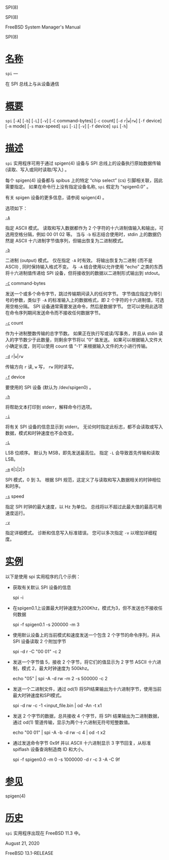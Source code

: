   SPI(8)  

SPI(8)

FreeBSD System Manager's Manual

SPI(8)

[名称](#__u540D___u79F0_)
=======================

`spi` —

在 SPI 总线上与从设备通信

[概要](#__u6982___u8981_)
=======================

`spi` \[`-A`\] \[`-b`\] \[`-L`\] \[`-v`\] \[`-C` command-bytes\] \[`-c` count\] \[`-d` `r`|`w`|`rw`\] \[`-f` device\] \[`-m` mode\] \[`-s` max-speed\] `spi` \[`-i`\] \[`-v`\] \[`-f` device\] `spi` \[`-h`\]

[描述](#__u63CF___u8FF0_)
=======================

`spi` 实用程序可用于通过 spigen(4) 设备与 SPI 总线上的设备执行原始数据传输 (读取、写入或同时读取/写入) 。

每个 spigen(4) 设备都与 spibus 上的特定 “chip select” (cs) 引脚相关联，因此需要指定。 如果在命令行上没有指定设备名称, `spi` 假定为 “spigen0.0” 。

有关 spigen 设备的更多信息，请参阅 spigen(4) 。

选项如下：

[`-A`](#A)

指定 ASCII 模式。 读取和写入数据都作为 2 个字符的十六进制值输入和输出，可选用空格分隔，例如 00 01 02 等。 当与 `-b` 标志结合使用时，stdin 上的数据仍然是 ASCII 十六进制字节值序列，但输出恢复为二进制模式。

[`-b`](#b)

二进制 (output) 模式。 仅在指定 `-A` 时有效。 将输出恢复为二进制 (而不是 ASCII) , 同时保持输入格式不变。 与 `-A` 结合使用以允许使用 “echo” 之类的东西将十六进制值传递给 SPI 设备，但将接收到的数据以二进制形式输出到 stdout。

[`-C`](#C) command-bytes

发送一个或多个命令字节，跳过传输期间读入的任何字节。 字节值应指定为带引号的参数，类似于 `-A` 的标准输入上的数据格式，即 2 个字符的十六进制值，可选用空格分隔。 SPI 设备通常需要发送命令，然后是数据字节。 您可以使用此选项在命令序列期间发送命令而不接收任何数据字节。

[`-c`](#c) count

作为十进制整数传输的总字节数。 如果正在执行写或读/写事务，并且从 stdin 读入的字节数少于此数量，则剩余字节将以 “0” 值发送。 如果可以根据输入文件大小确定长度，则可以使用 count 值 “-1” 来根据输入文件的大小进行传输。

[`-d`](#d) `r`|`w`|`rw`

传输方向 `r` 读, `w` 写， `rw` 同时读写。

[`-f`](#f) device

要使用的 SPI 设备 (默认为 /dev/spigen0) 。

[`-h`](#h)

将帮助文本打印到 stderr，解释命令行选项。

[`-i`](#i)

将有关 SPI 设备的信息显示到 stderr。 无论何时指定此标志，都不会读取或写入数据，模式和时钟速度也不会改变。

[`-L`](#L)

LSB 位顺序。 默认为 MSB，即先发送最高位。 指定 `-L` 会导致首先传输和读取 LSB。

[`-m`](#m) `0`|`1`|`2`|`3`

SPI 模式，0 到 3。 根据 SPI 规范，这定义了与读取和写入数据相关的时钟相位和时序。

[`-s`](#s) speed

指定 SPI 时钟的最大速度，以 Hz 为单位。 总线将以不超过此最大值的最高可用速度运行。

[`-v`](#v)

指定详细模式。 诊断和信息写入标准错误。 您可以多次指定 `-v` 以增加详细程度。

[实例](#__u5B9E___u4F8B_)
=======================

以下是使用 spi 实用程序的几个示例：

*   获取有关默认 SPI 设备的信息
    
    spi -i 
    
*   在spigen0.1上设置最大时钟速度为200Khz，模式为3，但不发送也不接收任何数据
    
    spi -f spigen0.1 -s 200000 -m 3 
    
*   使用默认设备上的当前模式和速度发送一个包含 2 个字节的命令序列，并从 SPI 设备读取 2 个附加字节
    
    spi -d r -C "00 01" -c 2 
    
*   发送一个字节值 5，接收 2 个字节，将它们的值显示为 2 字节 ASCII 十六进制，模式 2，最大时钟速度为 500khz。
    
    echo "05" | spi -A -d rw -m 2 -s 500000 -c 2 
    
*   发送一个二进制文件，通过 od(1) 将SPI结果输出为十六进制字节，使用当前最大时钟速度和SPI模式。
    
    spi -d rw -c -1 <input\_file.bin | od -An -t x1 
    
*   发送 2 个字节的数据，总共接收 4 个字节，将 SPI 结果输出为二进制数据，通过 od(1) 管道传输，显示为两个十六进制无符号短整数值。
    
    echo "00 01" | spi -A -b -d rw -c 4 | od -t x2 
    
*   通过发送命令字节 0x9f 并以 ASCII 十六进制显示 3 字节回复，从标准 spiflash 设备查询制造商 ID 和大小。
    
    spi -f spigen0.0 -m 0 -s 1000000 -d r -c 3 -A -C 9f 
    

[参见](#__u53C2___u89C1_)
=======================

spigen(4)

[历史](#__u5386___u53F2_)
=======================

`spi` 实用程序出现在 FreeBSD 11.3 中。

August 21, 2020

FreeBSD 13.1-RELEASE